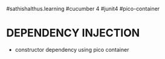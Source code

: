 #sathishalthus.learning
#cucumber 4
#junit4
#pico-container 
# DEPENDENCY INJECTION 
- constructor dependency using pico container
